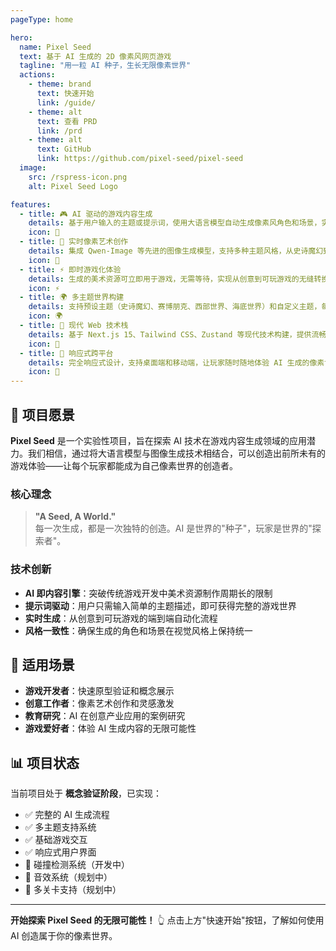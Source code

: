 ```yaml
---
pageType: home

hero:
  name: Pixel Seed
  text: 基于 AI 生成的 2D 像素风网页游戏
  tagline: "用一粒 AI 种子，生长无限像素世界"
  actions:
    - theme: brand
      text: 快速开始
      link: /guide/
    - theme: alt
      text: 查看 PRD
      link: /prd
    - theme: alt
      text: GitHub
      link: https://github.com/pixel-seed/pixel-seed
  image:
    src: /rspress-icon.png
    alt: Pixel Seed Logo

features:
  - title: 🎮 AI 驱动的游戏内容生成
    details: 基于用户输入的主题或提示词，使用大语言模型自动生成像素风角色和场景，实现"一个种子，一个世界"的创新体验。
    icon: 🤖
  - title: 🎨 实时像素艺术创作
    details: 集成 Qwen-Image 等先进的图像生成模型，支持多种主题风格，从史诗魔幻到赛博朋克，满足不同玩家的创意需求。
    icon: 🎨
  - title: ⚡ 即时游戏化体验
    details: 生成的美术资源可立即用于游戏，无需等待，实现从创意到可玩游戏的无缝转换，验证 AI 作为内容引擎的潜力。
    icon: ⚡
  - title: 🌍 多主题世界构建
    details: 支持预设主题（史诗魔幻、赛博朋克、西部世界、海底世界）和自定义主题，每次生成都是独特的像素宇宙。
    icon: 🌍
  - title: 🎯 现代 Web 技术栈
    details: 基于 Next.js 15、Tailwind CSS、Zustand 等现代技术构建，提供流畅的用户体验和可扩展的架构设计。
    icon: 🔧
  - title: 📱 响应式跨平台
    details: 完全响应式设计，支持桌面端和移动端，让玩家随时随地体验 AI 生成的像素世界。
    icon: 📱
---
```


## 🚀 项目愿景

**Pixel Seed** 是一个实验性项目，旨在探索 AI 技术在游戏内容生成领域的应用潜力。我们相信，通过将大语言模型与图像生成技术相结合，可以创造出前所未有的游戏体验——让每个玩家都能成为自己像素世界的创造者。

### 核心理念

> **"A Seed, A World."**  
> 每一次生成，都是一次独特的创造。AI 是世界的"种子"，玩家是世界的"探索者"。

### 技术创新

- **AI 即内容引擎**：突破传统游戏开发中美术资源制作周期长的限制
- **提示词驱动**：用户只需输入简单的主题描述，即可获得完整的游戏世界
- **实时生成**：从创意到可玩游戏的端到端自动化流程
- **风格一致性**：确保生成的角色和场景在视觉风格上保持统一

## 🎯 适用场景

- **游戏开发者**：快速原型验证和概念展示
- **创意工作者**：像素艺术创作和灵感激发
- **教育研究**：AI 在创意产业应用的案例研究
- **游戏爱好者**：体验 AI 生成内容的无限可能性

## 📊 项目状态

当前项目处于 **概念验证阶段**，已实现：

- ✅ 完整的 AI 生成流程
- ✅ 多主题支持系统
- ✅ 基础游戏交互
- ✅ 响应式用户界面
- 🔄 碰撞检测系统（开发中）
- 🔄 音效系统（规划中）
- 🔄 多关卡支持（规划中）

---

**开始探索 Pixel Seed 的无限可能性！** 👆 点击上方"快速开始"按钮，了解如何使用 AI 创造属于你的像素世界。
